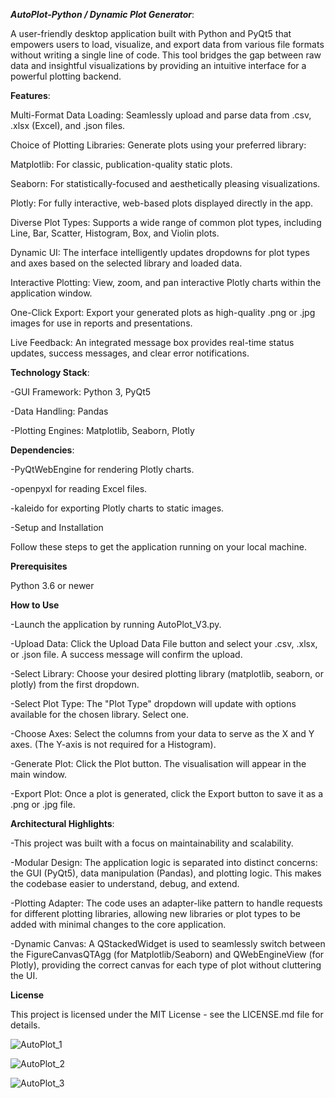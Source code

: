 ***AutoPlot-Python / Dynamic Plot Generator***:

A user-friendly desktop application built with Python and PyQt5 that empowers users to load, visualize, and export data from various file formats without writing a single line of code. This tool bridges the gap between raw data and insightful visualizations by providing an intuitive interface for a powerful plotting backend.

**Features**:

Multi-Format Data Loading: Seamlessly upload and parse data from .csv, .xlsx (Excel), and .json files.

Choice of Plotting Libraries: Generate plots using your preferred library:

Matplotlib: For classic, publication-quality static plots.

Seaborn: For statistically-focused and aesthetically pleasing visualizations.

Plotly: For fully interactive, web-based plots displayed directly in the app.

Diverse Plot Types: Supports a wide range of common plot types, including Line, Bar, Scatter, Histogram, Box, and Violin plots.

Dynamic UI: The interface intelligently updates dropdowns for plot types and axes based on the selected library and loaded data.

Interactive Plotting: View, zoom, and pan interactive Plotly charts within the application window.

One-Click Export: Export your generated plots as high-quality .png or .jpg images for use in reports and presentations.

Live Feedback: An integrated message box provides real-time status updates, success messages, and clear error notifications.

**Technology Stack**:

-GUI Framework: Python 3, PyQt5

-Data Handling: Pandas

-Plotting Engines: Matplotlib, Seaborn, Plotly

**Dependencies**:

-PyQtWebEngine for rendering Plotly charts.

-openpyxl for reading Excel files.

-kaleido for exporting Plotly charts to static images.

-Setup and Installation


Follow these steps to get the application running on your local machine.

**Prerequisites**

Python 3.6 or newer

**How to Use**

-Launch the application by running AutoPlot_V3.py.

-Upload Data: Click the Upload Data File button and select your .csv, .xlsx, or .json file. A success message will confirm the upload.

-Select Library: Choose your desired plotting library (matplotlib, seaborn, or plotly) from the first dropdown.

-Select Plot Type: The "Plot Type" dropdown will update with options available for the chosen library. Select one.

-Choose Axes: Select the columns from your data to serve as the X and Y axes. (The Y-axis is not required for a Histogram).

-Generate Plot: Click the Plot button. The visualisation will appear in the main window.

-Export Plot: Once a plot is generated, click the Export button to save it as a .png or .jpg file.


**Architectural Highlights**:

-This project was built with a focus on maintainability and scalability.

-Modular Design: The application logic is separated into distinct concerns: the GUI (PyQt5), data manipulation (Pandas), and plotting logic. This makes the codebase easier to understand, debug, and extend.

-Plotting Adapter: The code uses an adapter-like pattern to handle requests for different plotting libraries, allowing new libraries or plot types to be added with minimal changes to the core application.

-Dynamic Canvas: A QStackedWidget is used to seamlessly switch between the FigureCanvasQTAgg (for Matplotlib/Seaborn) and QWebEngineView (for Plotly), providing the correct canvas for each type of plot without cluttering the UI.

**License**

This project is licensed under the MIT License - see the LICENSE.md file for details.


![AutoPlot_1](https://github.com/user-attachments/assets/5b70ed80-b351-4657-aa0e-0478d3925e7a)

![AutoPlot_2](https://github.com/user-attachments/assets/632e39ce-2d68-4107-a02e-0145b500b9cc)

![AutoPlot_3](https://github.com/user-attachments/assets/ae90d12d-590e-4ae2-94f8-46c3344c746f)



